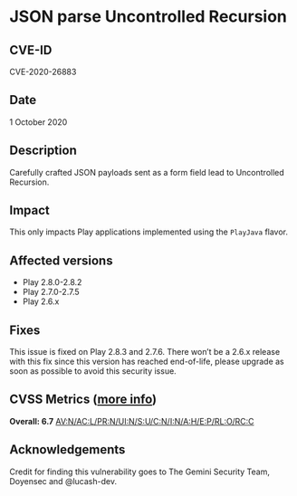 # JSON parse Uncontrolled Recursion

## CVE-ID

CVE-2020-26883

## Date

1 October 2020

## Description

Carefully crafted JSON payloads sent as a form field lead to Uncontrolled Recursion.

## Impact

This only impacts Play applications implemented using the `PlayJava` flavor.

## Affected versions

- Play 2.8.0-2.8.2
- Play 2.7.0-2.7.5
- Play 2.6.x

## Fixes

This issue is fixed on Play 2.8.3 and 2.7.6. There won’t be a 2.6.x release with this fix since this version has reached end-of-life, please
 upgrade as soon as possible to avoid this security issue.

## CVSS Metrics ([more info](https://www.first.org/cvss/user-guide))

**Overall: 6.7**
[AV:N/AC:L/PR:N/UI:N/S:U/C:N/I:N/A:H/E:P/RL:O/RC:C](https://nvd.nist.gov/vuln-metrics/cvss/v3-calculator?vector=AV:N/AC:L/PR:N/UI:N/S:U/C:N/I:N/A:H/E:P/RL:O/RC:C&version=3.1)

## Acknowledgements

Credit for finding this vulnerability goes to The Gemini Security Team,  Doyensec and @lucash-dev.
